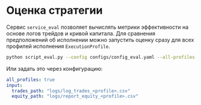 # Оценка стратегии

Сервис `service_eval` позволяет вычислять метрики эффективности на основе логов
трейдов и кривой капитала. Для сравнения предположений об исполнении
можно запустить оценку сразу для всех профилей исполнения
`ExecutionProfile`.

```bash
python script_eval.py --config configs/config_eval.yaml --all-profiles
```

Или задать это через конфигурацию:

```yaml
all_profiles: true
input:
  trades_path: "logs/log_trades_<profile>.csv"
  equity_path: "logs/report_equity_<profile>.csv"
```
